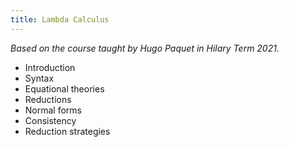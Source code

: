 ```yaml
---
title: Lambda Calculus
---
```


*Based on the course taught by Hugo Paquet in Hilary Term 2021.*

* Introduction
* Syntax
* Equational theories
* Reductions
* Normal forms
* Consistency
* Reduction strategies
